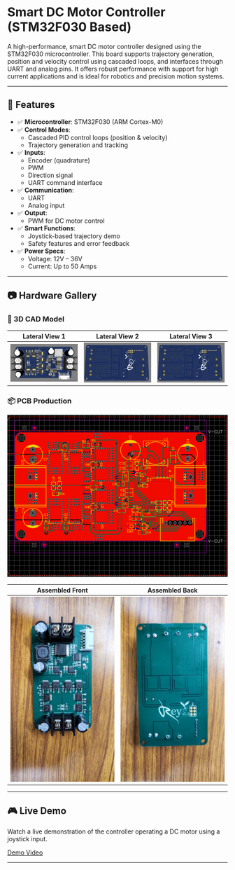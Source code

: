 # Smart DC Motor Controller (STM32F030 Based)

A high-performance, smart DC motor controller designed using the STM32F030 microcontroller. This board supports trajectory generation, position and velocity control using cascaded loops, and interfaces through UART and analog pins. It offers robust performance with support for high current applications and is ideal for robotics and precision motion systems.

---

## 🚀 Features

- ✅ **Microcontroller**: STM32F030 (ARM Cortex-M0)
- ✅ **Control Modes**:
  - Cascaded PID control loops (position & velocity)
  - Trajectory generation and tracking
- ✅ **Inputs**:
  - Encoder (quadrature)
  - PWM
  - Direction signal
  - UART command interface
- ✅ **Communication**:
  - UART
  - Analog input
- ✅ **Output**:
  - PWM for DC motor control
- ✅ **Smart Functions**:
  - Joystick-based trajectory demo
  - Safety features and error feedback
- ✅ **Power Specs**:
  - Voltage: 12V – 36V
  - Current: Up to 50 Amps

---

## 📷 Hardware Gallery

### 🔧 3D CAD Model

| Lateral View 1 | Lateral View 2 | Lateral View 3 |
|----------------|----------------|----------------|
| ![3D1](Rey_front.png) | ![3D2](Rey_back.png) | ![3D3](Rey_back.png) |

### 📦 PCB Production
![Raw Pcb](Rey_pcb.png) 

| Assembled Front | Assembled Back |
|-----------------|----------------|
| ![Front](Rey_pfront.jpeg) | ![Back](Rey_pback.jpeg) |

---

## 🎮 Live Demo

Watch a live demonstration of the controller operating a DC motor using a joystick input.

[Demo Video](demo_withjoystick.mp4)

---

